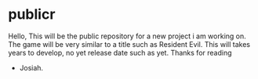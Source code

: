 # publicr
Hello, This will be the public repository for a new project i am working on.
The game will be very similar to a title such as Resident Evil.
This will takes years to develop, no yet release date such as yet.
Thanks for reading
 - Josiah.
